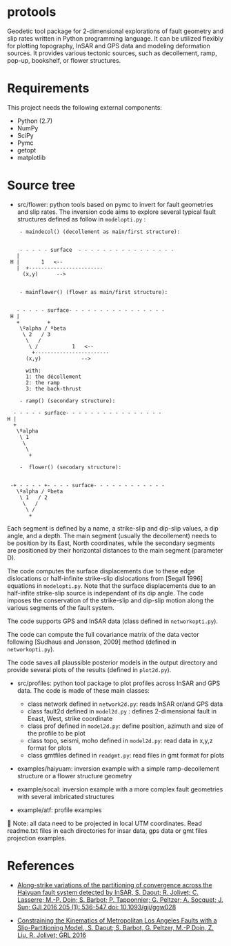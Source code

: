 # protools
Geodetic tool package for 2-dimensional explorations of fault geometry and slip rates written in Python programming language. It can be utilized flexibly for plotting topography, InSAR and GPS data and modeling deformation sources. It provides various tectonic sources, such as decollement, ramp, pop-up, bookshelf, or flower structures.

 Requirements
=============
This project needs the following external components:
 * Python (2.7)
 * NumPy
 * SciPy 
 * Pymc
 * getopt
 * matplotlib 

 Source tree
============

  * src/flower: python tools based on pymc to invert for fault geometries and slip rates. The inversion code aims to explore several typical fault structures defined as follow in `modelopti.py` : 

```
    - maindecol() (decollement as main/first structure):


    - - - - - surface  - - - - - - - - - - - - - - - -
   |  
 H |       1   <--
   |  +------------------------
     (x,y)      --> 


    - mainflower() (flower as main/first structure):


   - - - - - surface- - - - - - - - - - - - - - - -
 H |
   +         + 
    \ºalpha / ºbeta
     \ 2   / 3
      \   /
       \ /           1   <--
        +------------------------
  	  (x,y)             -->        
                                       
      with:
      1: the décollement
      2: the ramp
      3: the back-thrust

    - ramp() (secondary structure):

  - - - - - surface- - - - - - - - - - - - - - - -
H |
  +   
   \ºalpha  
    \ 1    
     \   
      \  
	   +	
    
    -  flower() (secodary structure):


 -+ - - - - +- - - - surface- - - - - - - - - - - -
   \ºalpha / ºbeta
    \ 1   / 2
     \   /
      \ /           
       +

```

Each segment is defined by a name, a strike-slip and dip-slip values, a dip angle, and a depth. The main segment (usually the decollement) needs to be position by its East, North coordinates, while the secondary segments are positioned by their horizontal distances to the main segment (parameter D). 

The code computes the surface displacements due to these edge dislocations or half-infinite strike-slip dislocations from [Segall 1996] equations in `modelopti.py`. Note that the surface displacements due to an half-infite strike-slip source is independant of its dip angle. The code imposes the conservation of the strike-slip and dip-slip motion along the various segments of the fault system.

The code supports GPS and InSAR data (class defined in `networkopti.py`).

The code can compute the full covariance matrix of the data vector following [Sudhaus and Jonsson, 2009] method (defined in `networkopti.py`).

The code saves all plaussible posterior models in the output directory and provide several plots of the results (defined in `plot2d.py`). 

  * src/profiles: python tool package to plot profiles across InSAR and GPS data. The code is made of these main classes:

    - class network defined in `network2d.py`: reads InSAR or/and GPS data
    - class fault2d defined in `model2d.py` : defines 2-dimensional fault in Eeast, West, strike coordinate 
    - class prof defined in `model2d.py`: define position, azimuth and size of the profile to be plot
    - class topo, seismi, moho defined in `model2d.py`: read data in x,y,z format for plots
    - class gmtfiles defined in `readgmt.py`: read files in gmt format for plots

  * examples/haiyuam: inversion example  with a simple ramp-decollement structure or a flower structure geometry
  * example/socal: inversion example with a more complex fault geometries with several imbricated structures
  * example/atf: profile examples

:memo: Note: all data need to be projected in local UTM coordinates. Read readme.txt files in each directories for insar data, gps data or gmt files projection examples.
 
 References
============

  * [Along-strike variations of the partitioning of convergence across the Haiyuan fault system detected by InSAR, S. Daout; R. Jolivet; C. Lasserre; M.-P. Doin; S. Barbot; P. Tapponnier; G. Peltzer; A. Socquet; J. Sun; GJI 2016 205 (1): 536-547 doi: 10.1093/gji/ggw028](https://academic.oup.com/gji/article-abstract/205/1/536/2594860/Along-strike-variations-of-the-partitioning-of)

  * [Constraining the Kinematics of Metropolitan Los Angeles Faults with a Slip-Partitioning Model., S. Daout; S. Barbot, G. Peltzer, M.-P Doin, Z. Liu, R. Jolivet; GRL 2016](http://onlinelibrary.wiley.com/doi/10.1002/2016GL071061/full)

